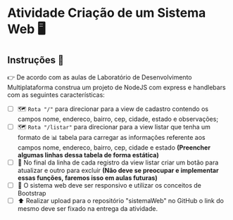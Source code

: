 # Atividade Criação de um Sistema Web 🖥️

## Instruções 👀

👉 De acordo com as aulas de Laboratório de Desenvolvimento Multiplataforma construa um projeto de NodeJS com express e handlebars com as seguintes características:

- [ ] 🗺️ `Rota "/"` para direcionar para a view de cadastro contendo os campos nome, endereco, bairro, cep, cidade, estado e observações;
- [ ] 🗺️ `Rota "/listar"` para direcionar para a view listar que tenha um formato de 📊 tabela para carregar as informações referente aos campos nome, endereco, bairro, cep, cidade e estado **(Preencher algumas linhas dessa tabela de forma estática)**
- [ ] 📝 No final da linha de cada registro da view listar criar um botão para atualizar e outro para excluir **(Não deve se preocupar e implementar essas funções, faremos isso em aulas futuras)**
- [ ] 📱 O sistema web deve ser responsivo e utilizar os conceitos de Bootstrap 
- [ ] ⬆️ Realizar upload para o repositório "sistemaWeb" no GitHub o link do mesmo deve ser fixado na entrega da atividade.